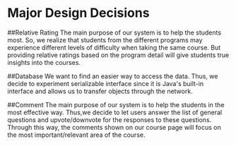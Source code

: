 # Major Design Decisions

##Relative Rating 
The main purpose of our system is to help the students most.
So, we realize that students from the different programs may experience different levels of difficulty when taking the same course. 
But providing relative ratings based on the program detail will give students true insights into the courses. 



##Database 
We want to find an easier way to access the data.
Thus, we decide to experiment serializable interface since it is Java's built-in interface and allows us to transfer objects through the network.


##Comment 
The main purpose of our system is to help the students in the most effective way. 
Thus,we decide to let users answer the list of general questions and upvote/downvote for the responses to these questions. 
Through this way, the comments shown on our course page will focus on the most important/relevant area of the course. 
